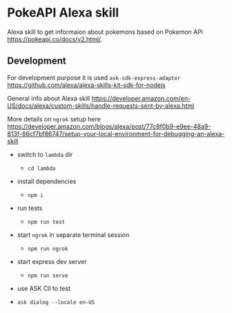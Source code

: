 # PokeAPI Alexa skill

Alexa skill to get informaion about pokemons based on Pokemon APi https://pokeapi.co/docs/v2.html/.

## Development

For development purpose it is used `ask-sdk-express-adapter` https://github.com/alexa/alexa-skills-kit-sdk-for-nodejs

General info about Alexa skill https://developer.amazon.com/en-US/docs/alexa/custom-skills/handle-requests-sent-by-alexa.html

More details on `ngrok` setup here https://developer.amazon.com/blogs/alexa/post/77c8f0b9-e9ee-48a9-813f-86cf7bf86747/setup-your-local-environment-for-debugging-an-alexa-skill

- switch to `lambda` dir

  - `cd lambda`

- install dependencies

  - `npm i`

- run tests

  - `npm run test`

- start `ngrok` in separate terminal session

  - `npm run ngrok`

- start express dev server

  - `npm run serve`

- use ASK ClI to test
- `ask dialog --locale en-US`
